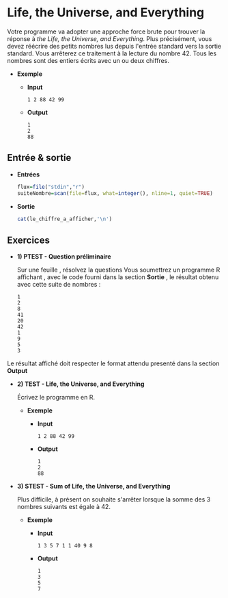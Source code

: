 # Life, the Universe, and Everything

Votre programme va adopter une approche force brute pour trouver la réponse à *the Life, the Universe, and Everything*.
Plus précisément, vous devez réécrire des petits nombres lus depuis l'entrée standard vers la sortie standard.
Vous arrêterez ce traitement à la lecture du nombre 42.
Tous les nombres sont des entiers écrits avec un ou deux chiffres.

+ **Exemple**

  + **Input**
  
    ```
    1 2 88 42 99
    ```

  + **Output**
  
    ```
    1
    2
    88
    ```

## Entrée & sortie

+ **Entrées**
  
  ```R
  flux=file("stdin","r")
  suiteNombre=scan(file=flux, what=integer(), nline=1, quiet=TRUE)
  ```
+ **Sortie**

  ```R
  cat(le_chiffre_a_afficher,'\n')
  ```  

## Exercices

+ **1) PTEST - Question préliminaire**

  Sur une feuille , résolvez la questions
  Vous soumettrez un programme R affichant , avec le code fourni dans la section **Sortie** , le résultat obtenu avec cette suite de nombres :
    ```
    1
    2
    8
    41
    20
    42
    1
    9
    5
    3
    ```
    
Le résultat affiché doit respecter le format attendu presenté dans la section **Output**


+ **2) TEST -  Life, the Universe, and Everything**

  Écrivez le programme en R.


  + **Exemple**
    + **Input**
    
      ```
      1 2 88 42 99
      ```
    + **Output**
    
      ```
      1
      2
      88
      
      ```

+ **3) STEST - Sum of Life, the Universe, and Everything**

  Plus difficile, à présent on souhaite s'arrêter lorsque la somme des 3 nombres suivants est égale à 42.
  
  + **Exemple**
  
    + **Input**
    
      ```
      1 3 5 7 1 1 40 9 8
      ```
    
    + **Output**
    
      ```
      1
      3
      5
      7
      
      ```
